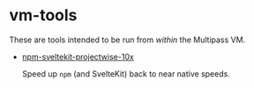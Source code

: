 # vm-tools

These are tools intended to be run from *within* the Multipass VM.

- [npm-sveltekit-projectwise-10x](npm-sveltekit-projectwise-10x/README.md)

	Speed up `npm` (and SvelteKit) back to near native speeds.
